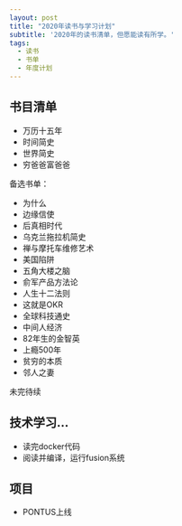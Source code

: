 ```yaml
---
layout: post
title: "2020年读书与学习计划"
subtitle: '2020年的读书清单，但愿能读有所学。'
tags:
  - 读书
  - 书单
  - 年度计划
---
```


## 书目清单

- 万历十五年
- 时间简史
- 世界简史
- 穷爸爸富爸爸

备选书单：

- 为什么
- 边缘信使
- 后真相时代
- 乌克兰拖拉机简史
- 禅与摩托车维修艺术
- 美国陷阱
- 五角大楼之脑
- 俞军产品方法论
- 人生十二法则
- 这就是OKR
- 全球科技通史
- 中间人经济
- 82年生的金智英
- 上瘾500年
- 贫穷的本质
- 邻人之妻

未完待续

## 技术学习...

- 读完docker代码
- 阅读并编译，运行fusion系统

## 项目

- PONTUS上线


